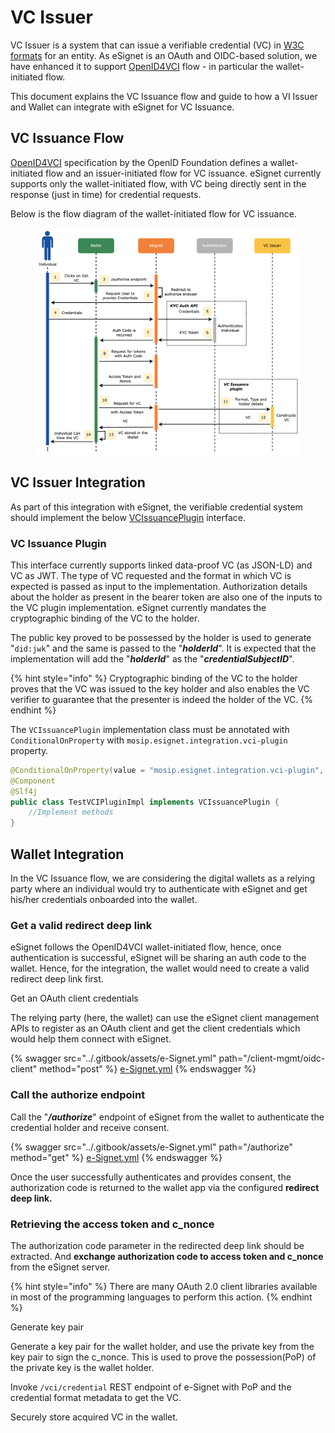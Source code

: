 # VC Issuer

VC Issuer is a system that can issue a verifiable credential (VC) in [W3C formats](https://www.w3.org/TR/vc-data-model/) for an entity. As eSignet is an OAuth and OIDC-based solution, we have enhanced it to support [OpenID4VCI](https://openid.github.io/OpenID4VCI/openid-4-verifiable-credential-issuance-wg-draft.html) flow - in particular the wallet-initiated flow.

This document explains the VC Issuance flow and guide to how a VI Issuer and Wallet can integrate with eSignet for VC Issuance.

## VC Issuance Flow

[OpenID4VCI](https://openid.github.io/OpenID4VCI/openid-4-verifiable-credential-issuance-wg-draft.html) specification by the OpenID Foundation defines a wallet-initiated flow and an issuer-initiated flow for VC issuance. eSignet currently supports only the wallet-initiated flow, with VC being directly sent in the response (just in time) for credential requests.

Below is the flow diagram of the wallet-initiated flow for VC issuance.

<figure><img src="../.gitbook/assets/activity-diagrams-vc-issuer.png" alt=""><figcaption></figcaption></figure>

## VC Issuer Integration

As part of this integration with eSignet, the verifiable credential system should implement the below [VCIssuancePlugin](vc-issuer.md#vc-issuance-plugin) interface.

### VC Issuance Plugin

This interface currently supports linked data-proof VC (as JSON-LD) and VC as JWT. The type of VC requested and the format in which VC is expected is passed as input to the implementation. Authorization details about the holder as present in the bearer token are also one of the inputs to the VC plugin implementation. eSignet currently mandates the cryptographic binding of the VC to the holder.&#x20;

The public key proved to be possessed by the holder is used to generate "`did:jwk`" and the same is passed to the "_**holderId**_". It is expected that the implementation will add the "_**holderId**_" as the "_**credentialSubjectID**_".

{% hint style="info" %}
Cryptographic binding of the VC to the holder proves that the VC was issued to the key holder and also enables the VC verifier to guarantee that the presenter is indeed the holder of the VC.
{% endhint %}

The `VCIssuancePlugin` implementation class must be annotated with `ConditionalOnProperty` with `mosip.esignet.integration.vci-plugin` property.

```java
@ConditionalOnProperty(value = "mosip.esignet.integration.vci-plugin", havingValue = "TestVCIPluginImpl")
@Component
@Slf4j
public class TestVCIPluginImpl implements VCIssuancePlugin {
	//Implement methods
}
```

## Wallet Integration

In the VC Issuance flow, we are considering the digital wallets as a relying party where an individual would try to authenticate with eSignet and get his/her credentials onboarded into the wallet.

### Get a valid redirect deep link

eSignet follows the OpenID4VCI wallet-initiated flow, hence, once authentication is successful, eSignet will be sharing an auth code to the wallet. Hence, for the integration, the wallet would need to create a valid redirect deep link first.

Get an OAuth client credentials

The relying party (here, the wallet) can use the eSignet client management APIs to register as an OAuth client and get the client credentials which would help them connect with eSignet.

{% swagger src="../.gitbook/assets/e-Signet.yml" path="/client-mgmt/oidc-client" method="post" %}
[e-Signet.yml](../.gitbook/assets/e-Signet.yml)
{% endswagger %}

### Call the authorize endpoint

Call the "_**/authorize**_" endpoint of eSignet from the wallet to authenticate the credential holder and receive consent.

{% swagger src="../.gitbook/assets/e-Signet.yml" path="/authorize" method="get" %}
[e-Signet.yml](../.gitbook/assets/e-Signet.yml)
{% endswagger %}

Once the user successfully authenticates and provides consent, the authorization code is returned to the wallet app via the configured **redirect deep link.**

### Retrieving the access token and c\_nonce

The authorization code parameter in the redirected deep link should be extracted. And **exchange authorization code to access token and c\_nonce** from the eSignet server.&#x20;

{% hint style="info" %}
There are many OAuth 2.0 client libraries available in most of the programming languages to perform this action.
{% endhint %}

Generate key pair

Generate a key pair for the wallet holder, and use the private key from the key pair to sign the c\_nonce. This is used to prove the possession(PoP) of the private key is the wallet holder.

Invoke `/vci/credential` REST endpoint of e-Signet with PoP and the credential format metadata to get the VC.

Securely store acquired VC in the wallet.
